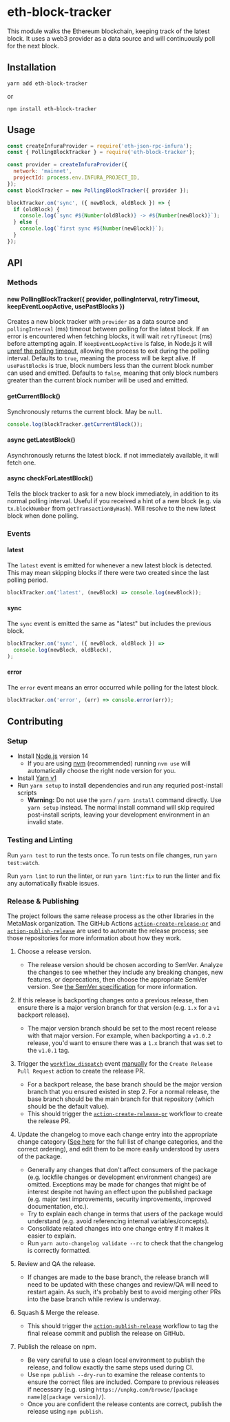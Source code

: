 # eth-block-tracker

This module walks the Ethereum blockchain, keeping track of the latest block. It uses a web3 provider as a data source and will continuously poll for the next block.

## Installation

`yarn add eth-block-tracker`

or

`npm install eth-block-tracker`

## Usage

```js
const createInfuraProvider = require('eth-json-rpc-infura');
const { PollingBlockTracker } = require('eth-block-tracker');

const provider = createInfuraProvider({
  network: 'mainnet',
  projectId: process.env.INFURA_PROJECT_ID,
});
const blockTracker = new PollingBlockTracker({ provider });

blockTracker.on('sync', ({ newBlock, oldBlock }) => {
  if (oldBlock) {
    console.log(`sync #${Number(oldBlock)} -> #${Number(newBlock)}`);
  } else {
    console.log(`first sync #${Number(newBlock)}`);
  }
});
```

## API

### Methods

#### new PollingBlockTracker({ provider, pollingInterval, retryTimeout, keepEventLoopActive, usePastBlocks })

Creates a new block tracker with `provider` as a data source and `pollingInterval` (ms) timeout between polling for the latest block. If an error is encountered when fetching blocks, it will wait `retryTimeout` (ms) before attempting again. If `keepEventLoopActive` is false, in Node.js it will [unref the polling timeout](https://nodejs.org/api/timers.html#timers_timeout_unref), allowing the process to exit during the polling interval. Defaults to `true`, meaning the process will be kept alive. If `usePastBlocks` is true, block numbers less than the current block number can used and emitted. Defaults to `false`, meaning that only block numbers greater than the current block number will be used and emitted.

#### getCurrentBlock()

Synchronously returns the current block. May be `null`.

```js
console.log(blockTracker.getCurrentBlock());
```

#### async getLatestBlock()

Asynchronously returns the latest block. if not immediately available, it will fetch one.

#### async checkForLatestBlock()

Tells the block tracker to ask for a new block immediately, in addition to its normal polling interval. Useful if you received a hint of a new block (e.g. via `tx.blockNumber` from `getTransactionByHash`). Will resolve to the new latest block when done polling.

### Events

#### latest

The `latest` event is emitted for whenever a new latest block is detected. This may mean skipping blocks if there were two created since the last polling period.

```js
blockTracker.on('latest', (newBlock) => console.log(newBlock));
```

#### sync

The `sync` event is emitted the same as "latest" but includes the previous block.

```js
blockTracker.on('sync', ({ newBlock, oldBlock }) =>
  console.log(newBlock, oldBlock),
);
```

#### error

The `error` event means an error occurred while polling for the latest block.

```js
blockTracker.on('error', (err) => console.error(err));
```

## Contributing

### Setup

- Install [Node.js](https://nodejs.org) version 14
  - If you are using [nvm](https://github.com/creationix/nvm#installation) (recommended) running `nvm use` will automatically choose the right node version for you.
- Install [Yarn v1](https://yarnpkg.com/en/docs/install)
- Run `yarn setup` to install dependencies and run any requried post-install scripts
  - **Warning:** Do not use the `yarn` / `yarn install` command directly. Use `yarn setup` instead. The normal install command will skip required post-install scripts, leaving your development environment in an invalid state.

### Testing and Linting

Run `yarn test` to run the tests once. To run tests on file changes, run `yarn test:watch`.

Run `yarn lint` to run the linter, or run `yarn lint:fix` to run the linter and fix any automatically fixable issues.

### Release & Publishing

The project follows the same release process as the other libraries in the MetaMask organization. The GitHub Actions [`action-create-release-pr`](https://github.com/MetaMask/action-create-release-pr) and [`action-publish-release`](https://github.com/MetaMask/action-publish-release) are used to automate the release process; see those repositories for more information about how they work.

1. Choose a release version.

   - The release version should be chosen according to SemVer. Analyze the changes to see whether they include any breaking changes, new features, or deprecations, then choose the appropriate SemVer version. See [the SemVer specification](https://semver.org/) for more information.

2. If this release is backporting changes onto a previous release, then ensure there is a major version branch for that version (e.g. `1.x` for a `v1` backport release).

   - The major version branch should be set to the most recent release with that major version. For example, when backporting a `v1.0.2` release, you'd want to ensure there was a `1.x` branch that was set to the `v1.0.1` tag.

3. Trigger the [`workflow_dispatch`](https://docs.github.com/en/actions/reference/events-that-trigger-workflows#workflow_dispatch) event [manually](https://docs.github.com/en/actions/managing-workflow-runs/manually-running-a-workflow) for the `Create Release Pull Request` action to create the release PR.

   - For a backport release, the base branch should be the major version branch that you ensured existed in step 2. For a normal release, the base branch should be the main branch for that repository (which should be the default value).
   - This should trigger the [`action-create-release-pr`](https://github.com/MetaMask/action-create-release-pr) workflow to create the release PR.

4. Update the changelog to move each change entry into the appropriate change category ([See here](https://keepachangelog.com/en/1.0.0/#types) for the full list of change categories, and the correct ordering), and edit them to be more easily understood by users of the package.

   - Generally any changes that don't affect consumers of the package (e.g. lockfile changes or development environment changes) are omitted. Exceptions may be made for changes that might be of interest despite not having an effect upon the published package (e.g. major test improvements, security improvements, improved documentation, etc.).
   - Try to explain each change in terms that users of the package would understand (e.g. avoid referencing internal variables/concepts).
   - Consolidate related changes into one change entry if it makes it easier to explain.
   - Run `yarn auto-changelog validate --rc` to check that the changelog is correctly formatted.

5. Review and QA the release.

   - If changes are made to the base branch, the release branch will need to be updated with these changes and review/QA will need to restart again. As such, it's probably best to avoid merging other PRs into the base branch while review is underway.

6. Squash & Merge the release.

   - This should trigger the [`action-publish-release`](https://github.com/MetaMask/action-publish-release) workflow to tag the final release commit and publish the release on GitHub.

7. Publish the release on npm.

   - Be very careful to use a clean local environment to publish the release, and follow exactly the same steps used during CI.
   - Use `npm publish --dry-run` to examine the release contents to ensure the correct files are included. Compare to previous releases if necessary (e.g. using `https://unpkg.com/browse/[package name]@[package version]/`).
   - Once you are confident the release contents are correct, publish the release using `npm publish`.
